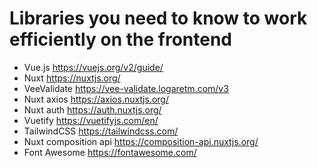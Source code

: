 # Libraries you need to know to work efficiently on the frontend

- Vue.js https://vuejs.org/v2/guide/
- Nuxt https://nuxtjs.org/
- VeeValidate https://vee-validate.logaretm.com/v3
- Nuxt axios https://axios.nuxtjs.org/
- Nuxt auth https://auth.nuxtjs.org/
- Vuetify https://vuetifyjs.com/en/
- TailwindCSS https://tailwindcss.com/
- Nuxt composition api https://composition-api.nuxtjs.org/
- Font Awesome https://fontawesome.com/